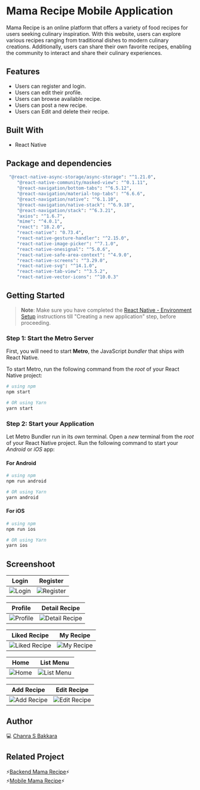 # Mama Recipe Mobile Application
Mama Recipe is an online platform that offers a variety of food recipes for users seeking culinary inspiration. With this website, users can explore various recipes ranging from traditional dishes to modern culinary creations. Additionally, users can share their own favorite recipes, enabling the community to interact and share their culinary experiences.
## Features

- Users can register and login.
- Users can edit their profile.
- Users can browse available recipe.
- Users can post a new recipe.
- Users can Edit and delete their recipe.

## Built With
- React Native

## Package and dependencies
```bash
 "@react-native-async-storage/async-storage": "^1.21.0",
    "@react-native-community/masked-view": "^0.1.11",
    "@react-navigation/bottom-tabs": "^6.5.12",
    "@react-navigation/material-top-tabs": "^6.6.6",
    "@react-navigation/native": "^6.1.10",
    "@react-navigation/native-stack": "^6.9.18",
    "@react-navigation/stack": "^6.3.21",
    "axios": "^1.6.7",
    "mime": "^4.0.1",
    "react": "18.2.0",
    "react-native": "0.73.4",
    "react-native-gesture-handler": "^2.15.0",
    "react-native-image-picker": "^7.1.0",
    "react-native-onesignal": "^5.0.6",
    "react-native-safe-area-context": "^4.9.0",
    "react-native-screens": "^3.29.0",
    "react-native-svg": "^14.1.0",
    "react-native-tab-view": "^3.5.2",
    "react-native-vector-icons": "^10.0.3"
```
## Getting Started

>**Note**: Make sure you have completed the [React Native - Environment Setup](https://reactnative.dev/docs/environment-setup) instructions till "Creating a new application" step, before proceeding.

### Step 1: Start the Metro Server

First, you will need to start **Metro**, the JavaScript _bundler_ that ships _with_ React Native.

To start Metro, run the following command from the _root_ of your React Native project:

```bash
# using npm
npm start

# OR using Yarn
yarn start
```

### Step 2: Start your Application

Let Metro Bundler run in its _own_ terminal. Open a _new_ terminal from the _root_ of your React Native project. Run the following command to start your _Android_ or _iOS_ app:

#### For Android

```bash
# using npm
npm run android

# OR using Yarn
yarn android
```

#### For iOS

```bash
# using npm
npm run ios

# OR using Yarn
yarn ios
```
## Screenshoot
| Login | Register |
|------------|---------------|
| ![Login](https://github.com/ChanraSB/react-native-MamaRecipe/assets/151555550/ec1a2ca6-0ef4-4e34-b0b3-64c02da4f5a3) | ![Register](https://github.com/ChanraSB/react-native-MamaRecipe/assets/151555550/526daa5d-dfda-4649-bb30-fccbbfca8065) |

| Profile | Detail Recipe |
|------------|---------------|
| ![Profile](https://github.com/ChanraSB/react-native-MamaRecipe/assets/151555550/4d16990a-4e89-4f63-bb43-f697a2a33962) | ![Detail Recipe](https://github.com/ChanraSB/react-native-MamaRecipe/assets/151555550/ff066540-1395-4023-a553-8a2b0dc112e0) |

| Liked Recipe | My Recipe |
|------------|---------------|
| ![Liked Recipe](https://github.com/ChanraSB/react-native-MamaRecipe/assets/151555550/95ec6e70-77b1-4ed9-91f8-60c98f02563e) |![My Recipe](https://github.com/ChanraSB/react-native-MamaRecipe/assets/151555550/c1a22c40-8422-4670-9dd4-ddca3d6e8216) |

| Home | List Menu |
|------------|---------------|
| ![Home](https://github.com/ChanraSB/react-native-MamaRecipe/assets/151555550/82855ac9-2fd5-447a-a3e6-103f6d0ceda6) | ![List Menu](https://github.com/ChanraSB/react-native-MamaRecipe/assets/151555550/56e9f3c6-8bb1-46a8-995f-83dd61872b2f) |


| Add Recipe | Edit Recipe |
|------------|------------|
|![Add Recipe](https://github.com/ChanraSB/react-native-MamaRecipe/assets/151555550/601237e7-7856-4dc5-8380-601cba3a4b13)| ![Edit Recipe](https://github.com/ChanraSB/react-native-MamaRecipe/assets/151555550/fba186b0-3b6b-4679-971f-13db5f2cface) |






## Author
💻 [Chanra S Bakkara](https://github.com/ChanraSB)
## Related Project
⚡[Backend Mama Recipe](https://github.com/ChanraSB/chanra-s-bakkara)⚡<br>
⚡[Mobile Mama Recipe](https://github.com/ChanraSB/react-native-MamaRecipe/)⚡<br>

